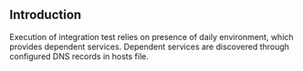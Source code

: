 ## Introduction

Execution of integration test relies on presence of daily environment, which provides dependent services. Dependent 
services are discovered through configured DNS records in hosts file.